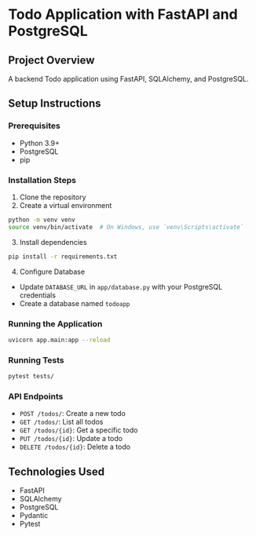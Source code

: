 # Todo Application with FastAPI and PostgreSQL

## Project Overview
A backend Todo application using FastAPI, SQLAlchemy, and PostgreSQL.

## Setup Instructions

### Prerequisites
- Python 3.9+
- PostgreSQL
- pip

### Installation Steps
1. Clone the repository
2. Create a virtual environment
```bash
python -m venv venv
source venv/bin/activate  # On Windows, use `venv\Scripts\activate`
```

3. Install dependencies
```bash
pip install -r requirements.txt
```

4. Configure Database
- Update `DATABASE_URL` in `app/database.py` with your PostgreSQL credentials
- Create a database named `todoapp`

### Running the Application
```bash
uvicorn app.main:app --reload
```

### Running Tests
```bash
pytest tests/
```

### API Endpoints
- `POST /todos/`: Create a new todo
- `GET /todos/`: List all todos
- `GET /todos/{id}`: Get a specific todo
- `PUT /todos/{id}`: Update a todo
- `DELETE /todos/{id}`: Delete a todo

## Technologies Used
- FastAPI
- SQLAlchemy
- PostgreSQL
- Pydantic
- Pytest
